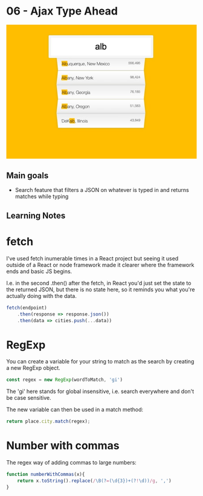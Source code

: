 # 06 - Ajax Type Ahead
![](./screenshot6.jpg)

## Main goals

- Search feature that filters a JSON on whatever is typed in and returns matches while typing

## Learning Notes
# fetch
I've used fetch inumerable times in a React project but seeing it used outside of a React or node framework made it clearer where the framework ends and basic JS begins.

I.e. in the second .then() after the fetch, in React you'd just set the state to the returned JSON, but there is no state here, so it reminds you what you're actually doing with the data.

``` javascript
fetch(endpoint)
    .then(response => response.json())
    .then(data => cities.push(...data))
```

# RegExp
You can create a variable for your string to match as the search by creating a new RegExp object.
``` javascript
const regex = new RegExp(wordToMatch, 'gi')
```

The 'gi' here stands for global insensitive, i.e. search everywhere and don't be case sensitive.

The new variable can then be used in a match method:
``` javascript
return place.city.match(regex);
```

# Number with commas
The regex way of adding commas to large numbers:
``` javascript
function numberWithCommas(x){
    return x.toString().replace(/\B(?=(\d{3})+(?!\d))/g, ',')
}
```